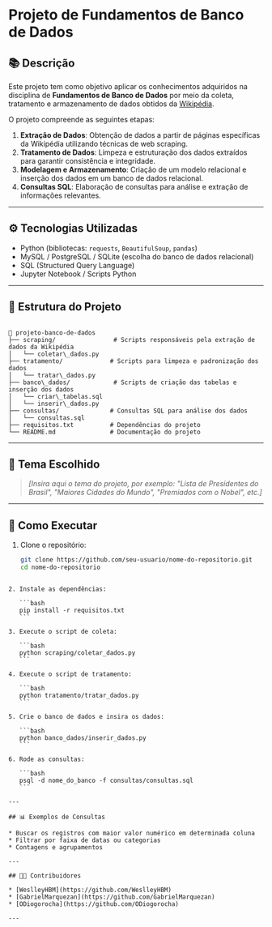 # Projeto de Fundamentos de Banco de Dados

## 📚 Descrição

Este projeto tem como objetivo aplicar os conhecimentos adquiridos na disciplina de **Fundamentos de Banco de Dados** por meio da coleta, tratamento e armazenamento de dados obtidos da [Wikipédia](https://www.wikipedia.org/).

O projeto compreende as seguintes etapas:

1. **Extração de Dados**: Obtenção de dados a partir de páginas específicas da Wikipédia utilizando técnicas de web scraping.
2. **Tratamento de Dados**: Limpeza e estruturação dos dados extraídos para garantir consistência e integridade.
3. **Modelagem e Armazenamento**: Criação de um modelo relacional e inserção dos dados em um banco de dados relacional.
4. **Consultas SQL**: Elaboração de consultas para análise e extração de informações relevantes.

---

## ⚙️ Tecnologias Utilizadas

- Python (bibliotecas: `requests`, `BeautifulSoup`, `pandas`)
- MySQL / PostgreSQL / SQLite (escolha do banco de dados relacional)
- SQL (Structured Query Language)
- Jupyter Notebook / Scripts Python

---

## 📂 Estrutura do Projeto

```

📁 projeto-banco-de-dados
├── scraping/                # Scripts responsáveis pela extração de dados da Wikipédia
│   └── coletar\_dados.py
├── tratamento/             # Scripts para limpeza e padronização dos dados
│   └── tratar\_dados.py
├── banco\_dados/            # Scripts de criação das tabelas e inserção dos dados
│   └── criar\_tabelas.sql
│   └── inserir\_dados.py
├── consultas/              # Consultas SQL para análise dos dados
│   └── consultas.sql
├── requisitos.txt          # Dependências do projeto
└── README.md               # Documentação do projeto

````

---

## 🧠 Tema Escolhido

> *[Insira aqui o tema do projeto, por exemplo: "Lista de Presidentes do Brasil", "Maiores Cidades do Mundo", "Premiados com o Nobel", etc.]*

---

## 🚀 Como Executar

1. Clone o repositório:
   ```bash
   git clone https://github.com/seu-usuario/nome-do-repositorio.git
   cd nome-do-repositorio
````

2. Instale as dependências:

   ```bash
   pip install -r requisitos.txt
   ```

3. Execute o script de coleta:

   ```bash
   python scraping/coletar_dados.py
   ```

4. Execute o script de tratamento:

   ```bash
   python tratamento/tratar_dados.py
   ```

5. Crie o banco de dados e insira os dados:

   ```bash
   python banco_dados/inserir_dados.py
   ```

6. Rode as consultas:

   ```bash
   psql -d nome_do_banco -f consultas/consultas.sql
   ```

---

## 📊 Exemplos de Consultas

* Buscar os registros com maior valor numérico em determinada coluna
* Filtrar por faixa de datas ou categorias
* Contagens e agrupamentos

---

## 👨‍💻 Contribuidores

* [WeslleyHBM](https://github.com/WeslleyHBM)
* [GabrielMarquezan](https://github.com/GabrielMarquezan)
* [ODiogorocha](https://github.com/ODiogorocha)

---